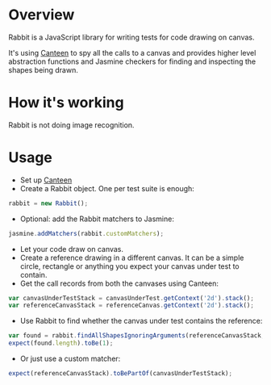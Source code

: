 # Overview

Rabbit is a JavaScript library for writing tests for code drawing on canvas.

It's using [Canteen](https://github.com/platfora/Canteen) to spy all the calls to a canvas and provides higher level abstraction functions and Jasmine checkers for finding and inspecting the shapes being drawn.


# How it's working

Rabbit is not doing image recognition.


# Usage

* Set up [Canteen](https://github.com/platfora/Canteen/blob/master/README.md)
* Create a Rabbit object. One per test suite is enough:
```js
rabbit = new Rabbit();
```
* Optional: add the Rabbit matchers to Jasmine:
```js
jasmine.addMatchers(rabbit.customMatchers);
```
* Let your code draw on canvas.
* Create a reference drawing in a different canvas. It can be a simple circle, rectangle or anything you expect your canvas under test to contain.
* Get the call records from both the canvases using Canteen:
```js
var canvasUnderTestStack = canvasUnderTest.getContext('2d').stack();
var referenceCanvasStack = referenceCanvas.getContext('2d').stack();
```
* Use Rabbit to find whether the canvas under test contains the reference:
```js
var found = rabbit.findAllShapesIgnoringArguments(referenceCanvasStack, canvasUnderTestStack);
expect(found.length).toBe(1);
```
* Or just use a custom matcher:
```js
expect(referenceCanvasStack).toBePartOf(canvasUnderTestStack);
```
